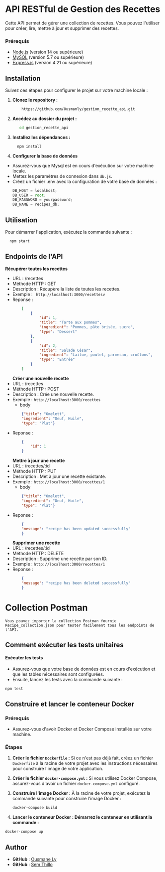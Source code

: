 # API RESTful de Gestion des Recettes

Cette API permet de gérer une collection de recettes. Vous pouvez l'utiliser pour créer, lire, mettre à jour et supprimer des recettes.

### Prérequis

- [Node.js](https://nodejs.org/) (version 14 ou supérieure)
- [MySQL](https://www.mysql.com/) (version 5.7 ou supérieure)
- [Express.js](https://www.npmjs.com/package/express) (version 4.21 ou supérieure)

## Installation

Suivez ces étapes pour configurer le projet sur votre machine locale :

1. **Clonez le repository :**

   ```bash
       https://github.com/Ousmanly/gestion_recette_api.git
   ```

2. **Accédez au dossier du projet :**

   ```bash
      cd gestion_recette_api
   ```

3. **Installez les dépendances :**

   ```bash
     npm install
   ```

4. **Configurer la base de données**

- Assurez-vous que Mysql est en cours d'exécution sur votre machine locale.
- Mettez les paramètres de connexion dans `db.js`.
- Créez un fichier .env avec la configuration de votre base de données :
  ```js
  DB_HOST = localhost;
  DB_USER = root;
  DB_PASSWORD = yourpassword;
  DB_NAME = recipes_db;
  ```

## Utilisation

Pour démarrer l'application, exécutez la commande suivante :

```bash
  npm start
```

## Endpoints de l'API

**Récupérer toutes les recettes**

- URL : /recettes
- Méthode HTTP : GET
- Description : Récupère la liste de toutes les recettes.
- Exemple : ` http://localhost:3000/recettesv`
- Reponse :
  ```JSON
      [
          {
              "id": 1,
              "title": "Tarte aux pommes",
              "ingredient": "Pommes, pâte brisée, sucre",
              "type": "Dessert"
          },
          {
              "id": 2,
              "title": "Salade César",
              "ingredient": "Laitue, poulet, parmesan, croûtons",
              "type": "Entrée"
          }
      ]
  ```
  **Créer une nouvelle recette**
- URL : /recettes
- Méthode HTTP : POST
- Description : Crée une nouvelle recette.
- Exemple :
  `http://localhost:3000/recettes`
  - body
  ```JSON
      {"title": "Omelett",
      "ingredient": "Oeuf, Huile",
      "type": "Plat"}
  ```
- Reponse :
  ```JSON
      {
          "id": 1
      }
  ```
  **Mettre à jour une recette**
- URL : /recettes/:id
- Méthode HTTP : PUT
- Description : Met à jour une recette existante.
- Exemple :
  `http://localhost:3000/recettes/1`
  - body
  ```JSON
      {"title": "Omelett",
      "ingredient": "Oeuf, Huile",
      "type": "Plat"}
  ```
- Reponse :
  ```JSON
      {
      "message": "recipe has been updated successfully"
      }
  ```
  **Supprimer une recette**
- URL : /recettes/:id
- Méthode HTTP : DELETE
- Description : Supprime une recette par son ID.
- Exemple :
  `http://localhost:3000/recettes/1`
- Reponse :
  ```JSON
      {
      "message": "recipe has been deleted successfully"
      }
  ```

# Collection Postman

    Vous pouvez importer la collection Postman fournie Recipe_collection.json pour tester facilement tous les endpoints de l'API.

## Comment exécuter les tests unitaires

#### Exécuter les tests

- Assurez-vous que votre base de données est en cours d'exécution et que les tables nécessaires sont configurées.
- Ensuite, lancez les tests avec la commande suivante :

```bash
npm test
```

## Construire et lancer le conteneur Docker

### Prérequis

- Assurez-vous d'avoir Docker et Docker Compose installés sur votre machine.

### Étapes

1. **Créer le fichier `Dockerfile` :**
   Si ce n'est pas déjà fait, créez un fichier `Dockerfile` à la racine de votre projet avec les instructions nécessaires pour construire l'image de votre application.

2. **Créer le fichier `docker-compose.yml` :**
   Si vous utilisez Docker Compose, assurez-vous d'avoir un fichier `docker-compose.yml` configuré.

3. **Construire l'image Docker :**
   À la racine de votre projet, exécutez la commande suivante pour construire l'image Docker :

   ```bash
   docker-compose build
   ```

4. **Lancer le conteneur Docker : Démarrez le conteneur en utilisant la commande :**

```bash
docker-compose up
```

## Author

- **GitHub** : [Ousmane Ly](https://github.com/Ousmanly)
- **GitHub** : [Sem Thillo](https://github.com/semthillo)
